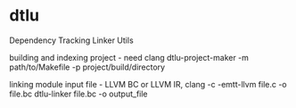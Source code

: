 # dtlu
Dependency Tracking Linker Utils

building and indexing project - need clang
dtlu-project-maker -m path/to/Makefile -p project/build/directory

linking module
input file - LLVM BC or LLVM IR, clang -c -emtt-llvm file.c -o file.bc 
dtlu-linker file.bc -o output_file
